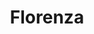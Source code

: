 ---
layout: model.ect
href: '/kitchens/models/classic/florenza'
lang: bg
category: '/kitchens/models/classic'
title: 'Florenza'
importance: 3
photo: '/кухни/модели/класически/florenza/кухня-флоренца.jpg'
description: 'Гореща! Орнаментна рамка от бреза, фина табла от благородна череша и провокиращ червено-жълто-кафяв неописуем цвят. Любов и страст – това е Флоренца!'
highlights:
  - 
    caption: 'Качествена|обработка|без аналог'
    photo: '/кухни/модели/класически/florenza/качествена-обработка.png'
  - 
    caption: 'Цвят на|благородна|череша'
    photo: '/кухни/модели/класически/florenza/цвят-благородна-череша.png'
  - 
    caption: 'Съчетание|на камък|и дърво'
    photo: '/кухни/технологии/плотове-и-стенни-панели/избор-от-плотове-декоративен-камък.png'
topics:
  -
    caption: 'Изящество в орнаменти'
    description: 'Ретро полъх примесен със съвременно звучене. Естествени материали и натурални цветове. Орнаментни рамки от бреза, табла от благородна череша и провокативен червено-жълто-кафяв цвят. Витражно стъкло в тънка метална рамка и изящни декоративни решетки.'
    highlight: 'Неуписуем|натурален цвят'
    photos:
      - '/кухни/модели/класически/florenza/врати-1.jpg'
      - '/кухни/модели/класически/florenza/извивки-1.jpg'
  -
    caption: 'Нежно извити врати'
    description: 'Стил, който не може да не бъде забелязан. Врати, които следват извивките на всеки ъгъл в кухнята и придаващи красив завършек на цялата композиция. Удобни и изключително красиви, те ще бъдат и много функционални. Вратичките могат да бъдат, както плътни, така и такива, с витраж.'
    highlight: 'Плътни|врати от бреза'
    photos:
      - '/кухни/модели/класически/florenza/извивки-2.jpg'
      - '/кухни/модели/класически/florenza/извивки-3.jpg'
  -
    caption: 'Самостоятелни модули в унисон с модела'
    description: 'Красивата линия на врати на модел Florenza, преминава в трапезарията с допълнителни самостоятелни модули. Може да избирате между шкаф, с плътни врати, декоративни врати тип, решетка или шкаф с витрина на която да може да наредите своите красиви сервизи.'
    highlight: 'Ретро полъх|в класически стил'
    photos:
      - '/кухни/модели/класически/florenza/модул-1.jpg'
      - '/кухни/модели/класически/florenza/модул-3.jpg'
  -
    caption: 'Съвременни технологии в класическа визия. '
    description: 'Красотата на класическите кухни не е за сметка на удобството и рационалното използване на пространството. Всички съвремени електроуреди и механизми намират своето място и тук. Шкафовете са с механизми, които позволяват добра прегледност на всичко, което сте поместили в тях.'
    highlight: 'Функционално|и удобно'
    photos:
      - '/кухни/модели/класически/florenza/технологии-1.jpg'
      - '/кухни/модели/класически/florenza/технологии-2.jpg'
      - '/кухни/модели/класически/florenza/технологии-3.jpg'
doors:
  description: 'Рамка от масив бреза и  табла в цвят череша, всяка врата е оцветена допълнително, патинирана, за да се усили ефекта на дървото и да се запечатат порите му. Обработката се завършва с лак сатен. Така те получават пленителен блясък, който се запазва дълготрайно във времето.'
  categories:
    - 
      caption: 'Рамка бреза, табла благородна череша'
      photos:
        - '/кухни/модели/класически/florenza/врати/врати-6.jpg'
        - '/кухни/модели/класически/florenza/врати/врати-3.jpg'
        - '/кухни/модели/класически/florenza/врати/врати-4.jpg'
        - '/кухни/модели/класически/florenza/врати/врати-2.jpg'
        - '/кухни/модели/класически/florenza/врати/врати-5.jpg'
        - '/кухни/модели/класически/florenza/врати/врати-1.jpg'
handles:
  description: 'Дръжките са съвършено подбрани за модела, както по форма, големина и цвят. Изработени са от месинг и рисуван порцелан, в лек ретро стил, те допълват облика и визията на кухнята. Порцелана е изключително устойчив, и заедно с метала на дръжките запазват вида си дълготрайнно във времето.'
  categories:
    - 
      caption: 'Състарен месинг и рисуван порцелан'
      photos:
        - '/кухни/модели/класически/florenza/дръжки/дръжки-1.jpg'
        - '/кухни/модели/класически/florenza/дръжки/дръжки-2.jpg'
worktops:
  description: 'За съвършен завършек на кухнята може да избирате плотове от естествени материали, както и такива, които успешно ги имитират. Разполагаме с богат избор от нюанси, на по-тъмен, светъл, изцяло бял или по-бежов цвят. Най-доброто съчетание се получава, когато плота е от гранит.'
  hpl:
    photos:
      - '/кухни/модели/класически/florenza/плот/hpl/hpl-1.jpg'
      - '/кухни/модели/класически/florenza/плот/hpl/hpl-2.jpg'
      - '/кухни/модели/класически/florenza/плот/hpl/hpl-3.jpg'
      - '/кухни/модели/класически/florenza/плот/hpl/hpl-4.jpg'
  granite:
    photos:
      - '/кухни/модели/класически/florenza/плот/гранит/гранит-1.jpg'
      - '/кухни/модели/класически/florenza/плот/гранит/гранит-2.jpg'
      - '/кухни/модели/класически/florenza/плот/гранит/гранит-3.jpg'
      - '/кухни/модели/класически/florenza/плот/гранит/гранит-4.jpg'
      - '/кухни/модели/класически/florenza/плот/гранит/гранит-5.jpg'
      - '/кухни/модели/класически/florenza/плот/гранит/гранит-6.jpg'
      - '/кухни/модели/класически/florenza/плот/гранит/гранит-7.jpg'
---